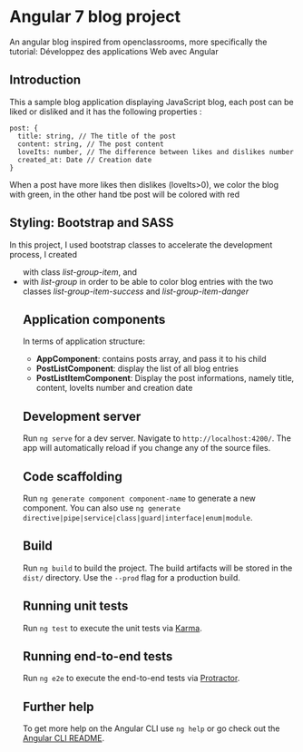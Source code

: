 # Angular 7 blog project
An angular blog inspired from openclassrooms, more specifically the tutorial: Développez des applications Web avec Angular
## Introduction
This a sample blog application displaying JavaScript blog, each post can be liked or disliked and it has the following properties :
```
post: {
  title: string, // The title of the post
  content: string, // The post content
  loveIts: number, // The difference between likes and dislikes number
  created_at: Date // Creation date
}
```
When a post have more likes then dislikes (loveIts>0), we color the blog with green, in the other hand tbe post will be colored with red
## Styling: Bootstrap and SASS
In this project, I used bootstrap classes to accelerate the development process, I created <ul> with class *list-group-item*, and <li> with *list-group* in order to be able to color blog entries with the two classes  *list-group-item-success* and  *list-group-item-danger*

## Application components
In terms of application structure:
* **AppComponent**: contains posts array, and pass it to his child 
* **PostListComponent**: display the list of all blog entries
* **PostListItemComponent**: Display the post informations, namely title, content, loveIts number and creation date

## Development server

Run `ng serve` for a dev server. Navigate to `http://localhost:4200/`. The app will automatically reload if you change any of the source files.

## Code scaffolding

Run `ng generate component component-name` to generate a new component. You can also use `ng generate directive|pipe|service|class|guard|interface|enum|module`.

## Build

Run `ng build` to build the project. The build artifacts will be stored in the `dist/` directory. Use the `--prod` flag for a production build.

## Running unit tests

Run `ng test` to execute the unit tests via [Karma](https://karma-runner.github.io).

## Running end-to-end tests

Run `ng e2e` to execute the end-to-end tests via [Protractor](http://www.protractortest.org/).

## Further help

To get more help on the Angular CLI use `ng help` or go check out the [Angular CLI README](https://github.com/angular/angular-cli/blob/master/README.md).